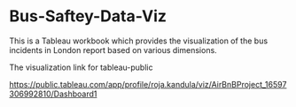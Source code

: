 # Bus-Saftey-Data-Viz

This is a Tableau workbook which provides the visualization of the bus incidents in London report based on various dimensions.


The visualization link for tableau-public

https://public.tableau.com/app/profile/roja.kandula/viz/AirBnBProject_16597306992810/Dashboard1
